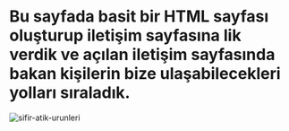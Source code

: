 # Bu sayfada basit bir HTML sayfası oluşturup iletişim sayfasına lik verdik ve açılan iletişim sayfasında bakan kişilerin bize ulaşabilecekleri yolları sıraladık.

![sifir-atik-urunleri](/picture/sifir-atik-projesi.png)
